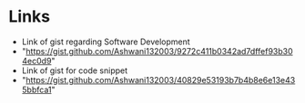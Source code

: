 # Links
- Link of gist regarding Software Development
- "https://gist.github.com/Ashwani132003/9272c411b0342ad7dffef93b304ec0d9"
- Link of gist for code snippet
- "https://gist.github.com/Ashwani132003/40829e53193b7b4b8e6e13e435bbfca1"
